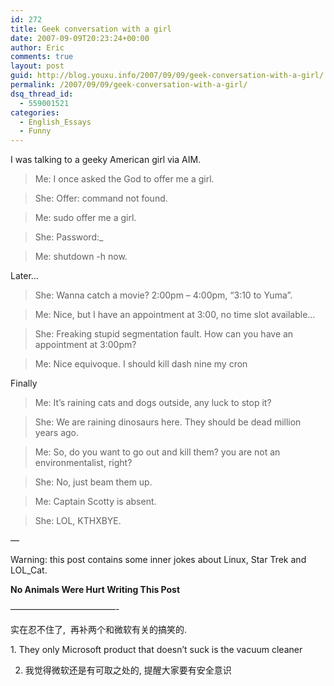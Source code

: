 ```yaml
---
id: 272
title: Geek conversation with a girl
date: 2007-09-09T20:23:24+00:00
author: Eric
comments: true
layout: post
guid: http://blog.youxu.info/2007/09/09/geek-conversation-with-a-girl/
permalink: /2007/09/09/geek-conversation-with-a-girl/
dsq_thread_id:
  - 559001521
categories:
  - English_Essays
  - Funny
---
```

I was talking to a geeky American girl via AIM.

> Me: I once asked the God to offer me a girl.
  
> She: Offer: command not found.
  
> Me: sudo offer me a girl.
  
> She: Password:_
  
> Me: shutdown -h now.

Later&#8230;

> She: Wanna catch a movie? 2:00pm &#8211; 4:00pm, &#8220;3:10 to Yuma&#8221;.
  
> Me: Nice, but I have an appointment at 3:00, no time slot available&#8230;
  
> She: Freaking stupid segmentation fault. How can you have an appointment at 3:00pm?
  
> Me: Nice equivoque. I should kill dash nine my cron

Finally

> Me: It&#8217;s raining cats and dogs outside, any luck to stop it?
  
> She: We are raining dinosaurs here. They should be dead million years ago.
  
> Me: So, do you want to go out and kill them? you are not an environmentalist, right?
  
> She: No, just beam them up.
  
> Me: Captain Scotty is absent.
  
> She: LOL, KTHXBYE.

&#8212;

Warning: this post contains some inner jokes about Linux, Star Trek and LOL_Cat.

 **No Animals Were Hurt Writing This Post**

&#8212;&#8212;&#8212;&#8212;&#8212;&#8212;&#8212;&#8212;&#8212;&#8212;&#8212;&#8212;-

实在忍不住了,  再补两个和微软有关的搞笑的.

<span chatdir="2">1. They only Microsoft product that doesn&#8217;t suck is the vacuum cleaner</span>

2. <span chatindex="purpleafbdf413">我觉得微软还是有可取之处的</span>, 提醒大家要有安全意识